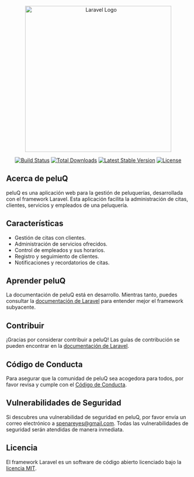 <p align="center"><a href="https://laravel.com" target="_blank"><img src="https://raw.githubusercontent.com/laravel/art/master/logo-lockup/5%20SVG/2%20CMYK/1%20Full%20Color/laravel-logolockup-cmyk-red.svg" width="400" alt="Laravel Logo"></a></p>

<p align="center">
<a href="https://github.com/laravel/framework/actions"><img src="https://github.com/laravel/framework/workflows/tests/badge.svg" alt="Build Status"></a>
<a href="https://packagist.org/packages/laravel/framework"><img src="https://img.shields.io/packagist/dt/laravel/framework" alt="Total Downloads"></a>
<a href="https://packagist.org/packages/laravel/framework"><img src="https://img.shields.io/packagist/v/laravel/framework" alt="Latest Stable Version"></a>
<a href="https://packagist.org/packages/laravel/framework"><img src="https://img.shields.io/packagist/l/laravel/framework" alt="License"></a>
</p>

## Acerca de peluQ

peluQ es una aplicación web para la gestión de peluquerías, desarrollada con el framework Laravel. Esta aplicación facilita la administración de citas, clientes, servicios y empleados de una peluquería.

## Características

- Gestión de citas con clientes.
- Administración de servicios ofrecidos.
- Control de empleados y sus horarios.
- Registro y seguimiento de clientes.
- Notificaciones y recordatorios de citas.

## Aprender peluQ

La documentación de peluQ está en desarrollo. Mientras tanto, puedes consultar la [documentación de Laravel](https://laravel.com/docs) para entender mejor el framework subyacente.

## Contribuir

¡Gracias por considerar contribuir a peluQ! Las guías de contribución se pueden encontrar en la [documentación de Laravel](https://laravel.com/docs/contributions).

## Código de Conducta

Para asegurar que la comunidad de peluQ sea acogedora para todos, por favor revisa y cumple con el [Código de Conducta](https://laravel.com/docs/contributions#code-of-conduct).

## Vulnerabilidades de Seguridad

Si descubres una vulnerabilidad de seguridad en peluQ, por favor envía un correo electrónico a [spenareyes@gmail.com](mailto:spenareyes@gmail.com). Todas las vulnerabilidades de seguridad serán atendidas de manera inmediata.

## Licencia

El framework Laravel es un software de código abierto licenciado bajo la [licencia MIT](https://opensource.org/licenses/MIT).
